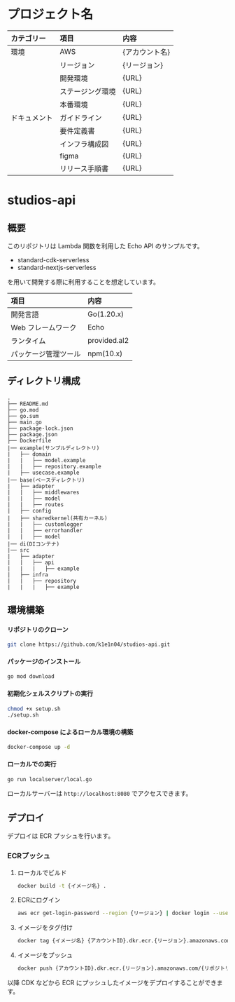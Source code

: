 # プロジェクト名
| カテゴリー  | 項目       | 内容       |
|:-------|:---------|:---------|
| 環境     | AWS      | {アカウント名} |
|        | リージョン    | {リージョン}  |
|        | 開発環境     | {URL}    |
|        | ステージング環境 | {URL}    |
|        | 本番環境     | {URL}    |
| ドキュメント | ガイドライン   | {URL}    |
|        | 要件定義書    | {URL}    |
|        | インフラ構成図  | {URL}    |
|        | figma    | {URL}    |
|        | リリース手順書  | {URL}    |

# studios-api
## 概要
このリポジトリは Lambda 関数を利用した Echo API のサンプルです。

- standard-cdk-serverless
- standard-nextjs-serverless

を用いて開発する際に利用することを想定しています。

| 項目          | 内容           |
|:------------|:-------------|
| 開発言語        | Go(1.20.x)   |
| Web フレームワーク | Echo         |
| ランタイム       | provided.al2 |
| パッケージ管理ツール  | npm(10.x)    |

## ディレクトリ構成

```
.
├── README.md
├── go.mod
├── go.sum
├── main.go
├── package-lock.json
├── package.json
├── Dockerfile
|── example(サンプルディレクトリ)
|   ├── domain
|   |   ├── model.example
|   |   ├── repository.example
|   ├── usecase.example
|── base(ベースディレクトリ)
|   ├── adapter
|   |   ├── middlewares
|   |   ├── model
|   |   ├── routes
|   ├── config
|   ├── sharedkernel(共有カーネル)
|   |   ├── customlogger
|   |   ├── errorhandler
|   |   ├── model
|── di(DIコンテナ)
|── src
|   ├── adapter
|   |   ├── api
|   |   |   ├── example
|   ├── infra
|   |   ├── repository
|   |   |   ├── example
```

## 環境構築
#### リポジトリのクローン
```bash
git clone https://github.com/k1e1n04/studios-api.git
```

#### パッケージのインストール
```bash
go mod download
```

#### 初期化シェルスクリプトの実行
```bash
chmod +x setup.sh
./setup.sh
```

#### docker-compose によるローカル環境の構築
```bash
docker-compose up -d
```

#### ローカルでの実行
```bash
go run localserver/local.go
```

ローカルサーバーは `http://localhost:8080` でアクセスできます。

## デプロイ
デプロイは ECR プッシュを行います。

### ECRプッシュ
1. ローカルでビルド
    ```bash
    docker build -t {イメージ名} .
    ```

2. ECRにログイン
    ```bash
    aws ecr get-login-password --region {リージョン} | docker login --username AWS --password-stdin {アカウントID}.dkr.ecr.{リージョン}.amazonaws.com
    ```

3. イメージをタグ付け
    ```bash
    docker tag {イメージ名} {アカウントID}.dkr.ecr.{リージョン}.amazonaws.com/{リポジトリ名}:{タグ名}
    ```
   
4. イメージをプッシュ
    ```bash
    docker push {アカウントID}.dkr.ecr.{リージョン}.amazonaws.com/{リポジトリ名}:{タグ名}
    ```
   
以降 CDK などから ECR にプッシュしたイメージをデプロイすることができます。